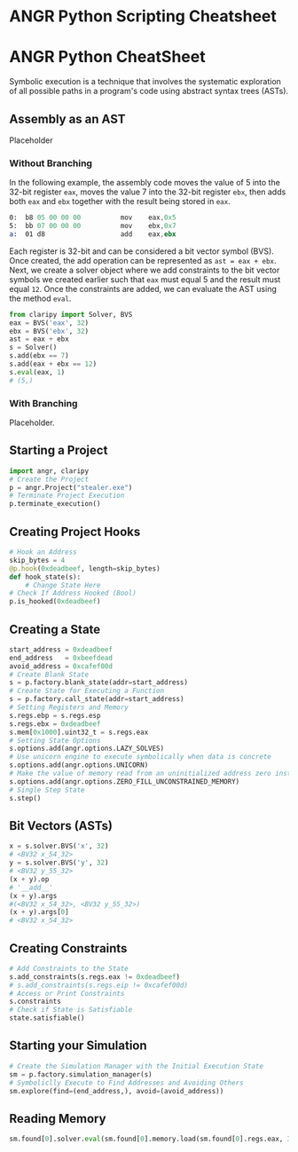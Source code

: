 # ANGR Python Scripting Cheatsheet


# ANGR Python CheatSheet

Symbolic execution is a technique that involves the systematic exploration of all possible paths in a program's code using abstract syntax trees (ASTs).

## Assembly as an AST

Placeholder

### Without Branching

In the following example, the assembly code moves the value of 5 into the 32-bit register `eax`, moves the value 7 into the 32-bit register `ebx`, then adds both `eax` and `ebx` together with the result being stored in `eax`.

```asm
0:  b8 05 00 00 00          mov    eax,0x5
5:  bb 07 00 00 00          mov    ebx,0x7
a:  01 d8                   add    eax,ebx
```

Each register is 32-bit and can be considered a bit vector symbol (BVS). Once created, the add operation can be represented as `ast = eax + ebx`. Next, we create a solver object where we add constraints to the bit vector symbols we created earlier such that `eax` must equal 5 and the result must equal `12`. Once the constraints are added, we can evaluate the AST using the method `eval`.

```python
from claripy import Solver, BVS
eax = BVS('eax', 32)
ebx = BVS('ebx', 32)
ast = eax + ebx
s = Solver()
s.add(ebx == 7)
s.add(eax + ebx == 12)
s.eval(eax, 1)
# (5,)
```

### With Branching

Placeholder.

## Starting a Project
```python
import angr, claripy
# Create the Project
p = angr.Project("stealer.exe")
# Terminate Project Execution
p.terminate_execution()
```

## Creating Project Hooks
```python
# Hook an Address
skip_bytes = 4
@p.hook(0xdeadbeef, length=skip_bytes)
def hook_state(s):
    # Change State Here
# Check If Address Hooked (Bool)
p.is_hooked(0xdeadbeef)
```

## Creating a State
```python
start_address = 0xdeadbeef
end_address   = 0xbeefdead
avoid_address = 0xcafef00d
# Create Blank State
s = p.factory.blank_state(addr=start_address)
# Create State for Executing a Function
s = p.factory.call_state(addr=start_address)
# Setting Registers and Memory
s.regs.ebp = s.regs.esp
s.regs.ebx = 0xdeadbeef
s.mem[0x1000].uint32_t = s.regs.eax
# Setting State Options
s.options.add(angr.options.LAZY_SOLVES)
# Use unicorn engine to execute symbolically when data is concrete
s.options.add(angr.options.UNICORN)
# Make the value of memory read from an uninitialized address zero instead of an unconstrained symbol
s.options.add(angr.options.ZERO_FILL_UNCONSTRAINED_MEMORY)
# Single Step State
s.step()
```

## Bit Vectors (ASTs)
```python
x = s.solver.BVS('x', 32)
# <BV32 x_54_32>
y = s.solver.BVS('y', 32)
# <BV32 y_55_32>
(x + y).op
# '__add__'
(x + y).args
#(<BV32 x_54_32>, <BV32 y_55_32>)
(x + y).args[0]
# <BV32 x_54_32>
```

## Creating Constraints
```python
# Add Constraints to the State
s.add_constraints(s.regs.eax != 0xdeadbeef)
# s.add_constraints(s.regs.eip != 0xcafef00d)
# Access or Print Constraints
s.constraints
# Check if State is Satisfiable
state.satisfiable()
```

## Starting your Simulation
```python
# Create the Simulation Manager with the Initial Execution State
sm = p.factory.simulation_manager(s)
# Symboliclly Execute to Find Addresses and Avoiding Others
sm.explore(find=(end_address,), avoid=(avoid_address))
```

## Reading Memory
```python
sm.found[0].solver.eval(sm.found[0].memory.load(sm.found[0].regs.eax, 32), cast_to=bytes)
```




